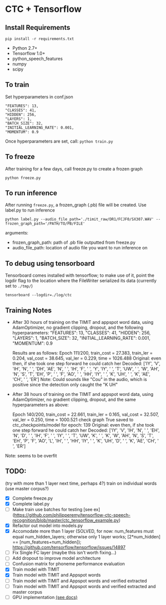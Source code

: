 # CTC + Tensorflow

## Install Requirements

`pip install -r requirements.txt`

- Python 2.7+
- Tensorflow 1.0+
- python_speech_features
- numpy
- scipy

## To train
Set hyperparameters in conf.json
```
"FEATURES": 13,
"CLASSES": 41,
"HIDDEN": 256,
"LAYERS": 1,
"BATCH_SIZE": 32,
"INITIAL_LEARNING_RATE": 0.001,
"MOMENTUM": 0.9
```
Once hyperparameters are set, call:
`python train.py`

## To freeze
After training for a few days, call freeze.py to create a frozen graph
```
python freeze.py
```

## To run inference
After running `freeze.py`, a frozen_graph (.pb) file will be created.
Use label.py to run inference
```
python label.py --audio_file_path='./timit_raw/DR1/FCJF0/SX307.WAV' --frozen_graph_path='/PATH/TO/PB/FILE'
```

arguments:
- frozen_graph_path: path of .pb file outputted from freeze.py
- audio_file_path: location of audio file you want to run inference on


## To debug using tensorboard
Tensorboard comes installed with tensorflow; to make use of it, point the logdir flag to the location where the FileWriter serialized its data (currently set to `./tmp/`)
```
tensorboard --logdir=./log/ctc
```

## Training Notes
- After 30 hours of training on the TIMIT and appspot word data, using AdamOptimizer, no gradient clipping,  dropout, and the following hyperparameters:
    "FEATURES": 13,
    "CLASSES": 41,
    "HIDDEN": 256,
    "LAYERS": 1,
    "BATCH_SIZE": 32,
    "INITIAL_LEARNING_RATE": 0.001,
    "MOMENTUM": 0.9

  Results are as follows:
  Epoch 111/200, train_cost = 27.383, train_ler = 0.204, val_cost = 38.645, val_ler = 0.229, time = 1026.488
  Original:
  even then, if she took one step forward he could catch her
  Decoded:
  ['IY', 'V', 'IH', 'N', ' ', 'DH', 'AE', 'N', ' ', 'IH', 'F', ' ', 'Y', 'IY', ' ', 'T', 'UW', ' ', 'W', 'AH', 'N', 'S', 'T', 'EH', 'P', ' ', 'F', 'AO', ' ', 'HH', 'IY', ' ', 'K', 'UH', ' ', 'K', 'AE', 'CH', ' ', 'ER']
  Note: Could sounds like "Cou" in the audio, which is positive since the detection only caught the "K UH"

- After 38 hours of training on the TIMIT and appspot word data, using AdamOptimizer, no gradient clipping,  dropout, and the same hyperparameters as above:

  Epoch 140/200, train_cost = 22.661, train_ler = 0.165, val_cost = 32.507, val_ler = 0.250, time = 1000.521
  check graph
  True
  saved to ctc_checkpoints/model for epoch: 139
  Original:
  even then, if she took one step forward he could catch her
  Decoded:
  ['IY', 'V', 'IH', 'N', ' ', 'EH', 'N', 'D', ' ', 'IH', 'F', ' ', 'IY', ' ', 'T', 'UW', 'K', ' ', 'K', 'W', 'AH', 'N', 'S', 'T', 'EH', 'P', 'F', 'AO', 'L', 'IH', ' ', 'HH', 'IY', ' ', 'K', 'UH', 'D', ' ', 'K', 'AE', 'CH', ' ', 'ER']

Note: seems to be overfit




## TODO:
(try with more than 1 layer next time, perhaps 4?)
train on individual words (use master corpus?)
- [X] Complete freeze.py
- [X] Complete  label.py
- [ ] Make train use batches for testing [see ex] (https://github.com/philipperemy/tensorflow-ctc-speech-recognition/blob/master/ctc_tensorflow_example.py)
- [X] Refactor out model into models.py
- [X] Accomodate more than 1 layer (SOLVED, for now: num_features must equal num_hidden_layers; otherwise only 1 layer works; [2*num_hidden] == [num_features+num_hidden]); https://github.com/tensorflow/tensorflow/issues/14897
- [ ] Fix Single FC layer (maybe this isn't worth fixing...)
- [ ] Add dropout to improve model architecture
- [ ] Confusion matrix for phoneme performance evaluation
- [X] Train model with TIMIT
- [X] Train model with TIMIT and Appspot words
- [ ] Train model with TIMIT and Appspot words and verified extracted
- [ ] Train model with TIMIT and Appspot words and verified extracted and master corpus
- [ ] GPU implementation [(see docs)](https://www.tensorflow.org/programmers_guide/using_gpu)
